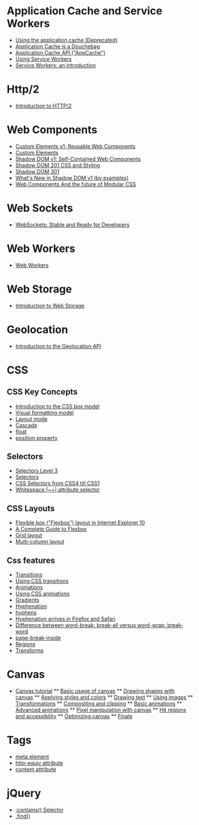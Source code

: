 # Application Cache and Service Workers
* [Using the application cache (Deprecated)](https://developer.mozilla.org/en-US/docs/Web/HTML/Using_the_application_cache)
* [Application Cache is a Douchebag](http://alistapart.com/article/application-cache-is-a-douchebag)
* [Application Cache API ("AppCache")](https://msdn.microsoft.com/library/hh673545.aspx)
* [Using Service Workers](https://developer.mozilla.org/en-US/docs/Web/API/Service_Worker_API/Using_Service_Workers)
* [Service Workers: an Introduction](https://developers.google.com/web/fundamentals/getting-started/primers/service-workers)

# Http/2
* [Introduction to HTTP/2](https://developers.google.com/web/fundamentals/performance/http2/)

# Web Components
* [Custom Elements v1: Reusable Web Components](https://developers.google.com/web/fundamentals/getting-started/primers/customelements)
* [Custom Elements](https://www.html5rocks.com/en/tutorials/webcomponents/customelements/)
* [Shadow DOM v1: Self-Contained Web Components](https://developers.google.com/web/fundamentals/getting-started/primers/shadowdom)
* [Shadow DOM 201 CSS and Styling](https://www.html5rocks.com/en/tutorials/webcomponents/shadowdom-201/)
* [Shadow DOM 301](https://www.html5rocks.com/en/tutorials/webcomponents/shadowdom-301/)
* [What's New in Shadow DOM v1 (by examples)](https://hayato.io/2016/shadowdomv1/)
* [Web Components And the future of Modular CSS](https://philipwalton.github.io/talks/2015-10-26/)

# Web Sockets
* [WebSockets: Stable and Ready for Developers](https://msdn.microsoft.com/en-us/hh969243.aspx)

# Web Workers
* [Web Workers](https://msdn.microsoft.com/library/hh673568.aspx)

# Web Storage
* [Introduction to Web Storage](https://msdn.microsoft.com/library/bg142799.aspx)

# Geolocation
* [Introduction to the Geolocation API](https://msdn.microsoft.com/library/gg589513.aspx)

# CSS
## CSS Key Concepts
* [Introduction to the CSS box model](https://developer.mozilla.org/en-US/docs/Web/CSS/CSS_Box_Model/Introduction_to_the_CSS_box_model)
* [Visual formatting model](https://developer.mozilla.org/en-US/docs/Web/Guide/CSS/Visual_formatting_model)
* [Layout mode](https://developer.mozilla.org/en-US/docs/Web/CSS/Layout_mode)
* [Cascade](https://developer.mozilla.org/en-US/docs/Web/CSS/Cascade)
* [float](https://developer.mozilla.org/en-US/docs/Web/CSS/float)
* [position property](https://msdn.microsoft.com/library/ms531140.aspx)

## Selectors
* [Selectors Level 3](https://www.w3.org/TR/css3-selectors/)
* [Selectors](https://msdn.microsoft.com/library/hh772056.aspx)
* [CSS Selectors from CSS4 till CSS1](http://css4-selectors.com/selectors/)
* [Whitespace [~=] attribute selector](https://msdn.microsoft.com/en-us/library/aa358832(v=vs.85).aspx)

## CSS Layouts
* [Flexible box ("Flexbox") layout in Internet Explorer 10](https://msdn.microsoft.com/en-us/library/hh673531(v=vs.85).aspx)
* [A Complete Guide to Flexbox](https://css-tricks.com/snippets/css/a-guide-to-flexbox/)
* [Grid layout](https://msdn.microsoft.com/en-us/library/hh673533(v=vs.85).aspx)
* [Multi-column layout](https://msdn.microsoft.com/en-us/library/hh673534(v=vs.85).aspx)

## Css features
* [Transitions](https://msdn.microsoft.com/en-us/library/hh673535(v=vs.85).aspx)
* [Using CSS transitions](https://developer.mozilla.org/en-US/docs/Web/CSS/CSS_Transitions/Using_CSS_transitions)
* [Animations](https://msdn.microsoft.com/library/hh673530.aspx)
* [Using CSS animations](https://developer.mozilla.org/en-US/docs/Web/CSS/CSS_Animations/Using_CSS_animations)
* [Gradients](https://msdn.microsoft.com/en-us/library/hh673532(v=vs.85).aspx)
* [Hyphenation](https://msdn.microsoft.com/en-us/library/bg124094(v=vs.85).aspx)
* [hyphens](https://developer.mozilla.org/en-US/docs/Web/CSS/hyphens)
* [Hyphenation arrives in Firefox and Safari](http://blog.fontdeck.com/post/9037028497/hyphens)
* [Difference between word-break: break-all versus word-wrap: break-word](http://shreerangpatwardhan.blogspot.co.uk/2014/03/difference-between-word-break-break-all.html)
* [page-break-inside](https://developer.mozilla.org/en/docs/Web/CSS/page-break-inside)
* [Regions](https://msdn.microsoft.com/en-us/library/hh673537(v=vs.85).aspx)
* [Transforms](https://msdn.microsoft.com/en-us/library/hh673529(v=vs.85).aspx)


# Canvas
* [Canvas tutorial](https://developer.mozilla.org/en-US/docs/Web/API/Canvas_API/Tutorial)
** [Basic usage of canvas](https://developer.mozilla.org/en-US/docs/Web/API/Canvas_API/Tutorial/Basic_usage)
** [Drawing shapes with canvas](https://developer.mozilla.org/en-US/docs/Web/API/Canvas_API/Tutorial/Drawing_shapes)
** [Applying styles and colors](https://developer.mozilla.org/en-US/docs/Web/API/Canvas_API/Tutorial/Applying_styles_and_colors)
** [Drawing text](https://developer.mozilla.org/en-US/docs/Web/API/Canvas_API/Tutorial/Drawing_text)
** [Using images](https://developer.mozilla.org/en-US/docs/Web/API/Canvas_API/Tutorial/Using_images)
** [Transformations](https://developer.mozilla.org/en-US/docs/Web/API/Canvas_API/Tutorial/Transformations)
** [Compositing and clipping](https://developer.mozilla.org/en-US/docs/Web/API/Canvas_API/Tutorial/Compositing)
** [Basic animations](https://developer.mozilla.org/en-US/docs/Web/API/Canvas_API/Tutorial/Basic_animations)
** [Advanced animations](https://developer.mozilla.org/en-US/docs/Web/API/Canvas_API/Tutorial/Advanced_animations)
** [Pixel manipulation with canvas](https://developer.mozilla.org/en-US/docs/Web/API/Canvas_API/Tutorial/Pixel_manipulation_with_canvas)
** [Hit regions and accessibility](https://developer.mozilla.org/en-US/docs/Web/API/Canvas_API/Tutorial/Hit_regions_and_accessibility)
** [Optimizing canvas](https://developer.mozilla.org/en-US/docs/Web/API/Canvas_API/Tutorial/Optimizing_canvas)
** [Finale](https://developer.mozilla.org/en-US/docs/Web/API/Canvas_API/Tutorial/Finale)

# Tags
* [meta element](https://msdn.microsoft.com/en-us/library/ms535853.aspx)
* [http-equiv attribute](https://msdn.microsoft.com/en-us/library/ms533876.aspx)
* [content attribute](https://msdn.microsoft.com/en-us/library/ms533689.aspx)

# jQuery
* [:contains() Selector](http://api.jquery.com/contains-selector/)
* [.find()](http://api.jquery.com/find/)